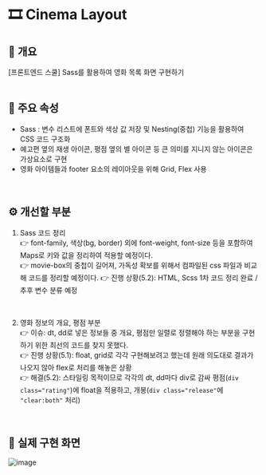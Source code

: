 # 🎞 Cinema Layout

## 👀 개요

[프론트엔드 스쿨] Sass를 활용하여 영화 목록 화면 구현하기
<br>
<br>

## 📌 주요 속성

- Sass : 변수 리스트에 폰트와 색상 값 저장 및 Nesting(중첩) 기능을 활용하여 CSS 코드 구조화
- 예고편 옆의 재생 아이콘, 평점 옆의 별 아이콘 등 큰 의미를 지니지 않는 아이콘은 가상요소로 구현
- 영화 아이템들과 footer 요소의 레이아웃을 위해 Grid, Flex 사용 
<br>

## ⚙ 개선할 부분

1. Sass 코드 정리 <br>
  👉 font-family, 색상(bg, border) 외에 font-weight, font-size 등을 포함하여 Maps로 키와 값을 정리하여 적용할 예정이다. <br>
  👉 movie-box의 중첩이 길어져, 가독성 확보를 위해서 컴파일된 css 파일과 비교해 코드를 정리할 예정이다.
  👉 진행 상황(5.2): HTML, Scss 1차 코드 정리 완료 / 추후 변수 분류 예정
  <br>
  
2. 영화 정보의 개요, 평점 부분 <br>
  👉 이슈: dt, dd로 넣은 정보들 중 개요, 평점만 일렬로 정렬해야 하는 부분을 구현하기 위한 최선의 코드를 찾지 못했다. <br>
  👉 진행 상황(5.1): float, grid로 각각 구현해보려고 했는데 원래 의도대로 결과가 나오지 않아 flex로 처리를 해놓은 상황 <br>
  👉 해결(5.2): 스타일링 목적이므로 각각의 dt, dd마다 div로 감싸 평점(`div class="rating"`)에 float을 적용하고, 개봉(`div class="release"`에 `"clear:both"` 처리)
<br>

## 🔎 실제 구현 화면
![image](https://user-images.githubusercontent.com/80025366/166187742-73980208-5e2f-41b5-8847-4e4694e9bdd3.png)
